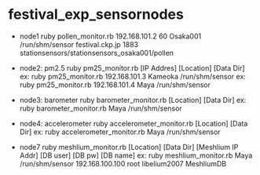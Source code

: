 # festival_exp_sensornodes

- node1
ruby pollen_monitor.rb 192.168.101.2 60 Osaka001 /run/shm/sensor festival.ckp.jp 1883 stationsensors/stationsensors_osaka001/pollen

- node2: pm2.5
ruby pm25_monitor.rb [IP Addres] [Location] [Data Dir]
ex: ruby pm25_monitor.rb 192.168.101.3 Kameoka /run/shm/sensor
ex: ruby pm25_monitor.rb 192.168.101.4 Maya /run/shm/sensor

- node3: barometer
ruby barometer_monitor.rb [Location] [Data Dir]
ex: ruby barometer_monitor.rb Maya /run/shm/sensor

- node4: accelerometer
ruby accelerometer_monitor.rb [Location] [Data Dir]
ex: ruby accelerometer_monitor.rb Maya /run/shm/sensor

- node7
ruby meshlium_monitor.rb [Location] [Data Dir] [Meshlium IP Addr] [DB user] [DB pw] [DB name]
ex: ruby meshlium_monitor.rb Maya /run/shm/sensor 192.168.100.100 root libelium2007 MeshliumDB


